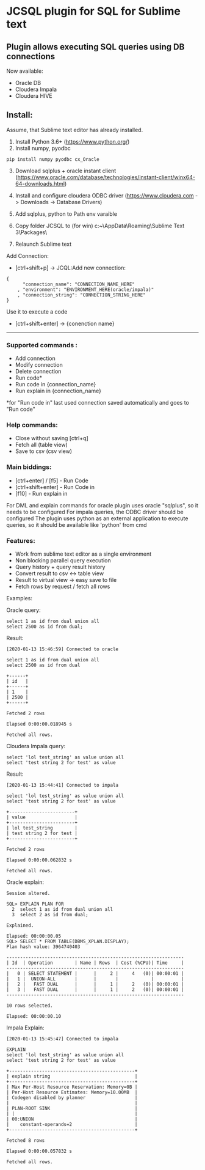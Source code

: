 # JCSQL plugin for SQL for Sublime text

## Plugin allows executing SQL queries using DB connections
Now available:
 - Oracle DB
 - Cloudera Impala
 - Cloudera HIVE
## Install:

Assume, that Sublime text editor has already installed.

1) Install Python 3.6+ (https://www.python.org/)
2) Install numpy, pyodbc
```
pip install numpy pyodbc cx_Oracle
```
3) Download sqlplus + oracle instant client (https://www.oracle.com/database/technologies/instant-client/winx64-64-downloads.html)
4) Install and configure cloudera ODBC driver (https://www.cloudera.com -> Downloads -> Database Drivers)
5) Add sqlplus, python to Path env varaible

6) Copy folder JCSQL to (for win) c:~\AppData\Roaming\Sublime Text 3\Packages\
7) Relaunch Sublime text

Add Connection:

 - [ctrl+shift+p] -> JCQL:Add new connection:
```
{
      "connection_name": "CONNECTION_NAME_HERE"
    , "environment": "ENVIRONMENT_HERE(oracle/impala)"
    , "connection_string": "CONNECTION_STRING_HERE"
}
```

Use it to execute a code
 - [ctrl+shift+enter] -> {conenction name}
----

### Supported commands :
 - Add connection
 - Modify connection
 - Delete connection
 - Run code*
 - Run code in {connection_name}
 - Run explain in {connection_name}

*for "Run code in" last used connection saved automatically and goes to "Run code"

### Help commands:
 - Close without saving [ctrl+q]
 - Fetch all (table view)
 - Save to csv (csv view)

### Main biddings:
 - [ctrl+enter] / [f5] - Run Code
 - [ctrl+shift+enter] - Run Code in
 - [f10] - Run explain in

For DML and explain commands for oracle plugin uses oracle "sqlplus", so it needs to be configured
For impala queries, the ODBC driver should be configured
The plugin uses python as an external application to execute queries, so it should be available like 'python' from cmd

### Features:
 - Work from sublime text editor as a single environment
 - Non blocking parallel query execution
 - Query history + query result history
 - Convert result to csv <-> table view
 - Result to virtual view -> easy save to file
 - Fetch rows by request / fetch all rows

Examples:

Oracle query:
```
select 1 as id from dual union all
select 2500 as id from dual;
```
Result:

```
[2020-01-13 15:46:59] Connected to oracle

select 1 as id from dual union all
select 2500 as id from dual

+------+
| id   |
+------+
| 1    |
| 2500 |
+------+

Fetched 2 rows

Elapsed 0:00:00.018945 s

Fetched all rows.
```

Cloudera Impala query:
```
select 'lol test_string' as value union all
select 'test string 2 for test' as value
```
Result:
```
[2020-01-13 15:44:41] Connected to impala

select 'lol test_string' as value union all
select 'test string 2 for test' as value

+------------------------+
| value                  |
+------------------------+
| lol test_string        |
| test string 2 for test |
+------------------------+

Fetched 2 rows

Elapsed 0:00:00.062832 s

Fetched all rows.
```

Oracle explain:
```
Session altered.

SQL> EXPLAIN PLAN FOR
  2  select 1 as id from dual union all
  3  select 2 as id from dual;

Explained.

Elapsed: 00:00:00.05
SQL> SELECT * FROM TABLE(DBMS_XPLAN.DISPLAY);
Plan hash value: 3964740403

-----------------------------------------------------------------
| Id  | Operation        | Name | Rows  | Cost (%CPU)| Time     |
-----------------------------------------------------------------
|   0 | SELECT STATEMENT |      |     2 |     4   (0)| 00:00:01 |
|   1 |  UNION-ALL       |      |       |            |          |
|   2 |   FAST DUAL      |      |     1 |     2   (0)| 00:00:01 |
|   3 |   FAST DUAL      |      |     1 |     2   (0)| 00:00:01 |
-----------------------------------------------------------------

10 rows selected.

Elapsed: 00:00:00.10
```

Impala Explain:
```
[2020-01-13 15:45:47] Connected to impala

EXPLAIN
select 'lol test_string' as value union all
select 'test string 2 for test' as value

+----------------------------------------------+
| explain string                               |
+----------------------------------------------+
| Max Per-Host Resource Reservation: Memory=0B |
| Per-Host Resource Estimates: Memory=10.00MB  |
| Codegen disabled by planner                  |
|                                              |
| PLAN-ROOT SINK                               |
| |                                            |
| 00:UNION                                     |
|    constant-operands=2                       |
+----------------------------------------------+

Fetched 8 rows

Elapsed 0:00:00.057832 s

Fetched all rows.
```
